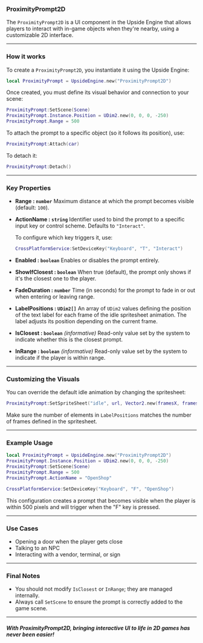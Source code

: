 ### ProximityPrompt2D

The `ProximityPrompt2D` is a UI component in the Upside Engine that allows players to interact with in-game objects when they're nearby, using a customizable 2D interface.

---

### How it works

To create a `ProximityPrompt2D`, you instantiate it using the Upside Engine:

```lua
local ProximityPrompt = UpsideEngine.new("ProximityPrompt2D")
```

Once created, you must define its visual behavior and connection to your scene:

```lua
ProximityPrompt:SetScene(Scene)
ProximityPrompt.Instance.Position = UDim2.new(0, 0, 0, -250)
ProximityPrompt.Range = 500
```

To attach the prompt to a specific object (so it follows its position), use:

```lua
ProximityPrompt:Attach(car)
```

To detach it:

```lua
ProximityPrompt:Detach()
```

---

### Key Properties

* **Range : `number`**
  Maximum distance at which the prompt becomes visible (default: `100`).

* **ActionName : `string`**
  Identifier used to bind the prompt to a specific input key or control scheme. Defaults to `"Interact"`.

  To configure which key triggers it, use:

  ```lua
  CrossPlatformService:SetDeviceKey("Keyboard", "T", "Interact")
  ```

* **Enabled : `boolean`**
  Enables or disables the prompt entirely.

* **ShowIfClosest : `boolean`**
  When true (default), the prompt only shows if it's the closest one to the player.

* **FadeDuration : `number`**
  Time (in seconds) for the prompt to fade in or out when entering or leaving range.

* **LabelPositions : `UDim2[]`**
  An array of `UDim2` values defining the position of the text label for each frame of the idle spritesheet animation. The label adjusts its position depending on the current frame.

* **IsClosest : `boolean`** *(informative)*
  Read-only value set by the system to indicate whether this is the closest prompt.

* **InRange : `boolean`** *(informative)*
  Read-only value set by the system to indicate if the player is within range.

---

### Customizing the Visuals

You can override the default idle animation by changing the spritesheet:

```lua
ProximityPrompt:SetSpriteSheet("idle", url, Vector2.new(framesX, framesY))
```

Make sure the number of elements in `LabelPositions` matches the number of frames defined in the spritesheet.

---

### Example Usage

```lua
local ProximityPrompt = UpsideEngine.new("ProximityPrompt2D")
ProximityPrompt.Instance.Position = UDim2.new(0, 0, 0, -250)
ProximityPrompt:SetScene(Scene)
ProximityPrompt.Range = 500
ProximityPrompt.ActionName = "OpenShop"

CrossPlatformService:SetDeviceKey("Keyboard", "F", "OpenShop")
```

This configuration creates a prompt that becomes visible when the player is within 500 pixels and will trigger when the "F" key is pressed.

---

### Use Cases

* Opening a door when the player gets close
* Talking to an NPC
* Interacting with a vendor, terminal, or sign

---

### Final Notes

* You should not modify `IsClosest` or `InRange`; they are managed internally.
* Always call `SetScene` to ensure the prompt is correctly added to the game scene.


---

##### With ProximityPrompt2D, bringing interactive UI to life in 2D games has never been easier!
